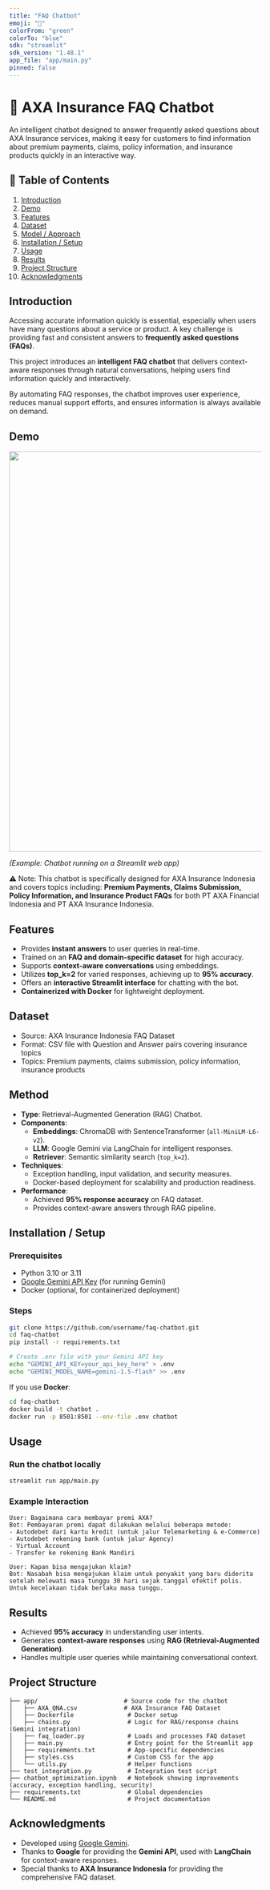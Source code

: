 ```yaml
---
title: "FAQ Chatbot"
emoji: "🤖"
colorFrom: "green"
colorTo: "blue"
sdk: "streamlit"
sdk_version: "1.48.1"
app_file: "app/main.py"
pinned: false
---
```


# 🤖 AXA Insurance FAQ Chatbot

An intelligent chatbot designed to answer frequently asked questions about AXA Insurance services, making it easy for customers to find information about premium payments, claims, policy information, and insurance products quickly in an interactive way.


## 📑 Table of Contents
  <ol>
    <li><a href="#introduction">Introduction</a></li>
    <li><a href="#demo">Demo</a></li>
    <li><a href="#features">Features</a></li>
    <li><a href="#dataset">Dataset</a></li>
    <li><a href="#model-approach">Model / Approach</a></li>
    <li><a href="#installation-setup">Installation / Setup</a></li>
    <li><a href="#usage">Usage</a></li>
    <li><a href="#results">Results</a></li>
    <li><a href="#project-structure">Project Structure</a></li>
    <li><a href="#acknowledgments">Acknowledgments</a></li>
  </ol>


## Introduction
Accessing accurate information quickly is essential, especially when users have many questions about a service or product. A key challenge is providing fast and consistent answers to **frequently asked questions (FAQs)**.

This project introduces an **intelligent FAQ chatbot** that delivers context-aware responses through natural conversations, helping users find information quickly and interactively.

By automating FAQ responses, the chatbot improves user experience, reduces manual support efforts, and ensures information is always available on demand.


## Demo
<img src="demo.gif" width="800">  

*(Example: Chatbot running on a Streamlit web app)*

⚠️ Note: This chatbot is specifically designed for AXA Insurance Indonesia and covers topics including: **Premium Payments, Claims Submission, Policy Information, and Insurance Product FAQs** for both PT AXA Financial Indonesia and PT AXA Insurance Indonesia.





## Features
- Provides **instant answers** to user queries in real-time.  
- Trained on an **FAQ and domain-specific dataset** for high accuracy.  
- Supports **context-aware conversations** using embeddings.  
- Utilizes **top_k=2** for varied responses, achieving up to **95% accuracy**.  
- Offers an **interactive Streamlit interface** for chatting with the bot.  
- **Containerized with Docker** for lightweight deployment.  



## Dataset
- Source: AXA Insurance Indonesia FAQ Dataset  
- Format: CSV file with Question and Answer pairs covering insurance topics
- Topics: Premium payments, claims submission, policy information, insurance products



## Method
- **Type**: Retrieval-Augmented Generation (RAG) Chatbot.  
- **Components**:  
  - **Embeddings**: ChromaDB with SentenceTransformer (`all-MiniLM-L6-v2`).  
  - **LLM**: Google Gemini via LangChain for intelligent responses.  
  - **Retriever**: Semantic similarity search (`top_k=2`).  
- **Techniques**:  
  - Exception handling, input validation, and security measures.  
  - Docker-based deployment for scalability and production readiness.  
- **Performance**:  
  - Achieved **95% response accuracy** on FAQ dataset.  
  - Provides context-aware answers through RAG pipeline.  



## Installation / Setup

### Prerequisites

* Python 3.10 or 3.11
* [Google Gemini API Key](https://ai.google.dev/) (for running Gemini)
* Docker (optional, for containerized deployment)

### Steps

```bash
git clone https://github.com/username/faq-chatbot.git
cd faq-chatbot
pip install -r requirements.txt

# Create .env file with your Gemini API key
echo "GEMINI_API_KEY=your_api_key_here" > .env
echo "GEMINI_MODEL_NAME=gemini-1.5-flash" >> .env
```

If you use **Docker**:

```bash
cd faq-chatbot
docker build -t chatbot .
docker run -p 8501:8501 --env-file .env chatbot
```


## Usage

### Run the chatbot locally

```bash
streamlit run app/main.py
```

### Example Interaction

```
User: Bagaimana cara membayar premi AXA?  
Bot: Pembayaran premi dapat dilakukan melalui beberapa metode:
- Autodebet dari kartu kredit (untuk jalur Telemarketing & e-Commerce)
- Autodebet rekening bank (untuk jalur Agency)
- Virtual Account
- Transfer ke rekening Bank Mandiri

User: Kapan bisa mengajukan klaim?  
Bot: Nasabah bisa mengajukan klaim untuk penyakit yang baru diderita setelah melewati masa tunggu 30 hari sejak tanggal efektif polis. Untuk kecelakaan tidak berlaku masa tunggu.
```


## Results

* Achieved **95% accuracy** in understanding user intents.
* Generates **context-aware responses** using **RAG (Retrieval-Augmented Generation)**.
* Handles multiple user queries while maintaining conversational context.




## Project Structure

```
├── app/                        # Source code for the chatbot
│   ├── AXA_QNA.csv             # AXA Insurance FAQ Dataset
│   ├── Dockerfile               # Docker setup
│   ├── chains.py                # Logic for RAG/response chains (Gemini integration)
│   ├── faq_loader.py            # Loads and processes FAQ dataset
│   ├── main.py                  # Entry point for the Streamlit app
│   ├── requirements.txt         # App-specific dependencies
│   ├── styles.css               # Custom CSS for the app
│   └── utils.py                 # Helper functions
├── test_integration.py          # Integration test script
├── chatbot_optimization.ipynb   # Notebook showing improvements (accuracy, exception handling, security)
├── requirements.txt             # Global dependencies
└── README.md                    # Project documentation

```

## Acknowledgments

* Developed using [Google Gemini](https://ai.google.dev/).
* Thanks to **Google** for providing the **Gemini API**, used with **LangChain** for context-aware responses.
* Special thanks to **AXA Insurance Indonesia** for providing the comprehensive FAQ dataset.


